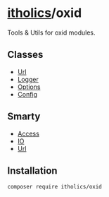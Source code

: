 # [itholics](https://www.itholics.de)/oxid

Tools & Utils for oxid modules.

## Classes
- [Url](docs/core/Url.md)
- [Logger](docs/core/Logger.md)
- [Options](docs/core/adapter/Options.md)
- [Config](docs/core/adapter/Config.md)

## Smarty
- [Access](docs/smarty/Access.md)
- [IO](docs/smarty/IO.md)
- [Url](docs/smarty/Url.md)


## Installation

    composer require itholics/oxid